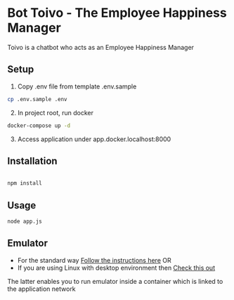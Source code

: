 Bot Toivo - The Employee Happiness Manager
===============================
Toivo is a chatbot who acts as an Employee Happiness Manager


Setup
------
1. Copy .env file from template .env.sample

```bash
cp .env.sample .env

```
2. In project root, run docker

```bash
docker-compose up -d

```
3. Access application under app.docker.localhost:8000

Installation
------

```bash

npm install

```

Usage
------

```bash
node app.js

```

Emulator
------
* For the standard way <a href="https://github.com/Microsoft/BotFramework-Emulator"> Follow the instructions here</a>
OR
* If you are using Linux with desktop environment then <a href="https://github.com/MartinAnt/botframework-emulator-dockerized"> Check this out</a>

The latter enables you to run emulator inside a container which is linked to the application network